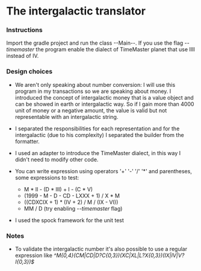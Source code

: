 # The intergalactic translator

### Instructions

Import the gradle project and run the class --Main--. If you use the flag _--timemaster_ the program enable the dialect of TimeMaster planet that use IIII instead of IV.

### Design choices

* We aren't only speaking about number conversion: I will use this program in my transactions so we are speaking about money. I introduced the concept of intergalactic money that is a value object and can be showed in earth or intergalactic way. So if I gain more than 4000 unit of money or a negative amount, the value is valid but not representable with an intergalactic string.

* I separated the responsibilities for each representation and for the intergalactic (due to his complexity) I separated the builder from the formatter. 

* I used an adapter to introduce the TimeMaster dialect, in this way I didn't need to modify other code.

* You can write expression using operators '+' '-' '/' '*' and parentheses, some expressions to test:
    * M * II - (D * III) + I - (C * V)
    * (1999 - M - D - CD - LXXX + 1) / X * M
    * ((CDXCIX + 1) * (IV + 2) / M / (IX - VI))
    * MM / D (try enabling _--timemaster_ flag)

* I used the spock framework for the unit test

### Notes

* To validate the intergalactic number it's also possible to use a regular expression like _^M{0,4}(CM|CD|D?C{0,3})(XC|XL|L?X{0,3})(IX|IV|V?I{0,3})$_
